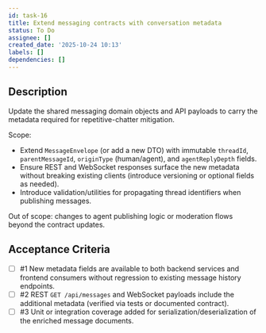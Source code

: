 ```yaml
---
id: task-16
title: Extend messaging contracts with conversation metadata
status: To Do
assignee: []
created_date: '2025-10-24 10:13'
labels: []
dependencies: []
---
```


## Description

<!-- SECTION:DESCRIPTION:BEGIN -->
Update the shared messaging domain objects and API payloads to carry the metadata required for repetitive-chatter mitigation.

Scope:
- Extend `MessageEnvelope` (or add a new DTO) with immutable `threadId`, `parentMessageId`, `originType` (human/agent), and `agentReplyDepth` fields.
- Ensure REST and WebSocket responses surface the new metadata without breaking existing clients (introduce versioning or optional fields as needed).
- Introduce validation/utilities for propagating thread identifiers when publishing messages.

Out of scope: changes to agent publishing logic or moderation flows beyond the contract updates.
<!-- SECTION:DESCRIPTION:END -->

## Acceptance Criteria
<!-- AC:BEGIN -->
- [ ] #1 New metadata fields are available to both backend services and frontend consumers without regression to existing message history endpoints.
- [ ] #2 REST `GET /api/messages` and WebSocket payloads include the additional metadata (verified via tests or documented contract).
- [ ] #3 Unit or integration coverage added for serialization/deserialization of the enriched message documents.
<!-- AC:END -->
